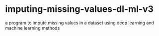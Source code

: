 # imputing-missing-values-dl-ml-v3
a program to impute missing values in a dataset using deep learning and machine learning methods

